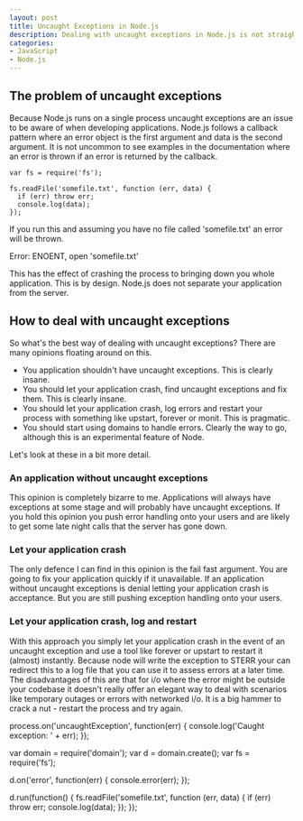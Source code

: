 ```yaml
--- 
layout: post
title: Uncaught Exceptions in Node.js
description: Dealing with uncaught exceptions in Node.js is not straightforward
categories: 
- JavaScript
- Node.js
---
```


## The problem of uncaught exceptions

Because Node.js runs on a single process uncaught exceptions are an issue to be aware of when developing applications. Node.js follows a callback pattern where an error object is the first argument and data is the second argument. It is not uncommon to see examples in the documentation where an error is thrown if an error is returned by the callback.

    var fs = require('fs');

    fs.readFile('somefile.txt', function (err, data) {
      if (err) throw err;
      console.log(data);
    });

If you run this and assuming you have no file called 'somefile.txt' an error will be thrown.

  Error: ENOENT, open 'somefile.txt'

This has the effect of crashing the process to bringing down you whole application. This is by design. Node.js does not separate your application from the server. 

## How to deal with uncaught exceptions

So what's the best way of dealing with uncaught exceptions? There are many opinions floating around on this.

* You application shouldn't have uncaught exceptions. This is clearly insane.
* You should let your application crash, find uncaught exceptions and fix them. This is clearly insane.
* You should let your application crash, log errors and restart your process with something like upstart, forever or monit. This is pragmatic.
* You should start using domains to handle errors. Clearly the way to go, although this is an experimental feature of Node.

Let's look at these in a bit more detail.

### An application without uncaught exceptions

This opinion is completely bizarre to me. Applications will always have exceptions at some stage and will probably have uncaught exceptions. If you hold this opinion you push error handling onto your users and are likely to get some late night calls that the server has gone down.

### Let your application crash

The only defence I can find in this opinion is the fail fast argument. You are going to fix your application quickly if it unavailable. If an application without uncaught exceptions is denial letting your application crash is acceptance. But you are still pushing exception handling onto your users.

### Let your application crash, log and restart

With this approach you simply let your application crash in the event of an uncaught exception and use a tool like forever or upstart to restart it (almost) instantly. Because node will write the exception to STERR your can redirect this to a log file that you can use it to assess errors at a later time. The disadvantages of this are that for i/o where the error might be outside your codebase it doesn't really offer an elegant way to deal with scenarios like temporary outages or errors with networked i/o. It is a big hammer to crack a nut - restart the process and try again. 


   process.on('uncaughtException', function(err) {
      console.log('Caught exception: ' + err);
    });

  var domain = require('domain');
  var d = domain.create();
  var fs = require('fs');

  d.on('error', function(err) {
    console.error(err);
  });

  d.run(function() {
    fs.readFile('somefile.txt', function (err, data) {
      if (err) throw err;
      console.log(data);
    });
  });

